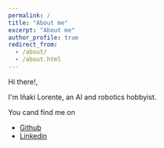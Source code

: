 ```yaml
---
permalink: /
title: "About me"
excerpt: "About me"
author_profile: true
redirect_from: 
  - /about/
  - /about.html
---
```


Hi there!,

I'm Iñaki Lorente, an AI and robotics hobbyist.

You cand find me on

- [Github](https://github.com/iggyrrieta)
- [Linkedin](https://www.linkedin.com/in/iñakilorente/)
                 